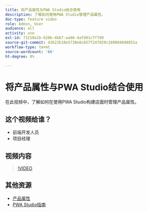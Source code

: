 ```yaml
---
title: 将产品属性与PWA Studio结合使用
description: 了解如何使用PWA Studio管理产品属性。
doc-type: feature video
role: Admin, User
audience: all
activity: use
exl-id: 71210a1b-620b-4bb7-aa96-4afd01cff7d9
source-git-commit: 42622b18e5738e8cb57f247029c189884698851a
workflow-type: tm+mt
source-wordcount: '66'
ht-degree: 0%

---
```


# 将产品属性与PWA Studio结合使用

在此视频中，了解如何在使用PWA Studio构建店面时管理产品属性。

## 这个视频给谁？

- 前端开发人员
- 项目经理

## 视频内容

>[!VIDEO](https://video.tv.adobe.com/v/343788?quality=12&learn=on)

## 其他资源

- [产品属性](https://docs.magento.com/user-guide/stores/attributes-product.html)
- [PWA Studio指南](https://developer.adobe.com/commerce/pwa-studio/)
